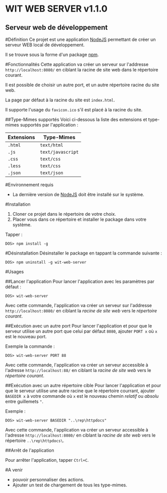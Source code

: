 WIT WEB SERVER v1.1.0
=====================
Serveur web de développement
----------------------------

#Définition
Ce projet est une application [NodeJS] permettant de créer un serveur WEB local de développement.

Il se trouve sous la forme d'un package [npm].

#Fonctionnalités
Cette application va créer un serveur sur l'addresse `http://localhost:8080/`
en ciblant la racine de site web dans le répertoire courant.

Il est possible de choisir un autre port, et un autre répertoire racine du site web.

La page par défaut à la racine du site est `index.html`.

Il supporte l'usage du `favicon.ico` s'il est placé à la racine du site.

##Type-Mimes supportés
Voici ci-dessous la liste des extensions et type-mimes supportés par l'application :

|Extensions | Type-Mimes         |
|--------   | ------------------ |
|`.html`    |  `text/html`       |
|`.js`      |  `text/javascript` |
|`.css`     |  `text/css`        |
|`.less`    |  `text/css`        |
|`.json`    |  `text/json`       |

#Environnement requis

* La dernière version de [NodeJS] doit être installé sur le système.

#Installation

1. Cloner ce projet dans le répertoire de votre choix.
2. Placer vous dans ce répertoire et installer le package dans votre système.

Tapper :

    DOS> npm install -g

#Désinstallation
Désinstaller le package en tappant la commande suivante :

    DOS> npm uninstall -g wit-web-server

#Usages

##Lancer l'application
Pour lancer l'application avec les paramètres par défaut :

    DOS> wit-web-server

Avec cette commande, l'application va créer un serveur sur l'addresse `http://localhost:8080/` en ciblant la *racine de site web* vers le *répertoire courant*.


##Exécution avec un autre port
Pour lancer l'application et pour que le serveur utilise un autre port que celui par défaut `8080`, ajouter `PORT x` où `x` est le nouveau port.

Exemple la commande :

    DOS> wit-web-server PORT 88

Avec cette commande, l'application va créer un serveur accessible à l'adresse `http://localhost:88/` en ciblant la *racine de site web* vers le *répertoire courant*.

##Exécution avec un autre répertoire cible
Pour lancer l'application et pour que le serveur utilise une autre racine que le répertoire courrant, ajouter `BASEDIR x` à votre commande où `x` est le nouveau chemin *relatif* ou
*absolu* entre guillemets `"`.

Exemple :

    DOS> wit-web-server BASEDIR "..\rep\httpdocs"

Avec cette commande, l'application va créer un serveur accessible à l'adresse `http://localhost:8080/` en ciblant la *racine de site web* vers le répertoire `..\rep\httpdocs\`.

##Arrêt de l'application

Pour arrêter l'application, tapper `Ctrl+C`.

[NodeJS]: http://nodejs.org/
[npm]: https://npmjs.org/

#A venir

 * pouvoir personnaliser des actions.
 * Ajouter un test de chargement de tous les type-mimes.